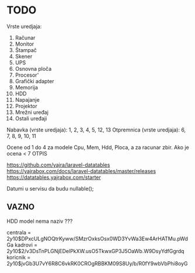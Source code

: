 # TODO

Vrste uredjaja:

1. Računar
2. Monitor
3. Štampač
4. Skener
5. UPS
6. Osnovna ploča
7. Procesor'
8. Grafički adapter
9. Memorija
10. HDD
11. Napajanje
12. Projektor
13. Mrežni uređaj
14. Ostali uređaji

Nabavka (vrste uredjaja): 1, 2, 3, 4, 5, 12, 13
Otpremnica (vrste uredjaja): 6, 7, 8, 9, 10, 11

Ocene od 1 do 4 za modele Cpu, Mem, Hdd, Ploca, a za racunar zbir. Ako je ocena < 7 OTPIS

https://github.com/yajra/laravel-datatables
https://yajrabox.com/docs/laravel-datatables/master/releases
https://datatables.yajrabox.com/starter

Datumi u servisu da budu nullable();

## VAZNO

HDD model nema naziv ???

centrala = $2y$10$DPxcULgNOQtrKyww/SMzrOxksOsx0WD3YvWa3Ew4ArHATMu.pWdGa
kadrovi = $2y$10$2/v3DsTnPLGNjEDelPkXW.usO5TkwxGP3J5OaWb.W9DsyYdfGgrdq
koricnik = $2y$10$jvGb3U7vY6R8C6vkRK0CROgRBBKM09S8Uy/b/R0fY9wbVbPhi8oyG
